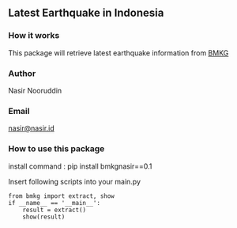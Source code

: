 ## Latest Earthquake in Indonesia 

### How it works
This package will retrieve latest earthquake information from [BMKG](https://bmkg.go.id)

### Author
Nasir Nooruddin

### Email
nasir@nasir.id

### How to use this package
install command :
    pip install bmkgnasir==0.1

Insert following scripts into your main.py

    from bmkg import extract, show
    if __name__ == '__main__':
        result = extract()
        show(result)